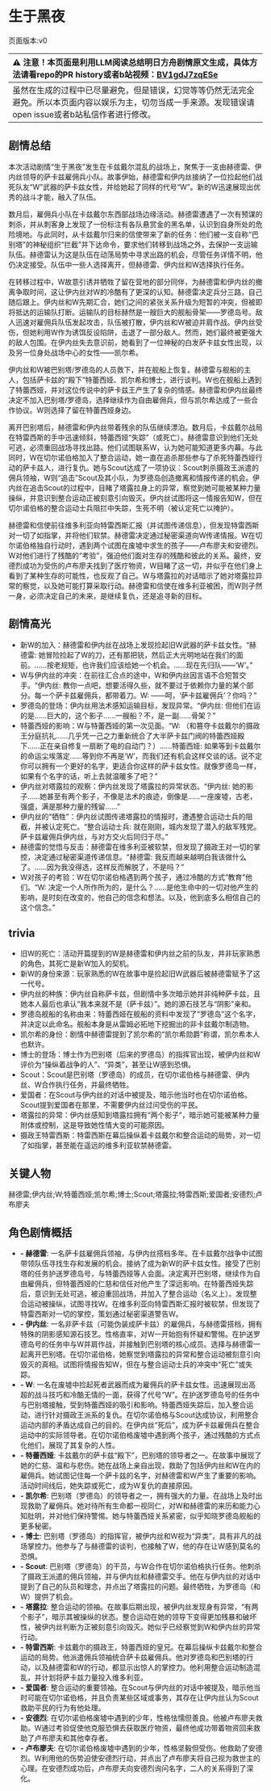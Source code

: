 # 生于黑夜
页面版本:v0
 

| :warning: 注意！本页面是利用LLM阅读总结明日方舟剧情原文生成，具体方法请看repo的PR history或者b站视频：[BV1gdJ7zqESe](https://www.bilibili.com/video/BV1gdJ7zqESe/)         |
|:----------------------------|
| 虽然在生成的过程中已尽量避免，但是错误，幻觉等等仍然无法完全避免。所以本页面内容以娱乐为主，切勿当成一手来源。发现错误请open issue或者b站私信作者进行修改。|



## 剧情总结
本次活动剧情“生于黑夜”发生在卡兹戴尔混乱的战场上，聚焦于一支由赫德雷、伊内丝领导的萨卡兹雇佣兵小队。故事伊始，赫德雷和伊内丝接纳了一位捡起他们战死队友“W”武器的萨卡兹女性，并给她起了同样的代号“W”。新的W迅速展现出优秀的战斗才能，融入了队伍。

数月后，雇佣兵小队在卡兹戴尔东西部战场边缘活动。赫德雷遭遇了一次有预谋的刺杀，并从刺客身上发现了一份标注有各队悬赏金的黑名单，认识到自身所处的危险境地。与此同时，从卡兹戴尔归来的信使带来了新的任务：他们被一支自称“巴别塔”的神秘组织“拦截”并下达命令，要求他们转移到战场之外，去保护一支运输队伍。赫德雷认为这是队伍在动荡局势中寻求出路的机会，尽管任务详情不明，他仍决定接受。队伍中一些人选择离开，但赫德雷、伊内丝和W选择执行任务。

在转移过程中，W故意引诱并牺牲了留在营地的部分同伴，为赫德雷和伊内丝的撤离争取时间，这让伊内丝对W的冷酷有了更深的认知。赫德雷决定兵分三路，自己随后跟上。伊内丝和W先期汇合，她们之间的紧张关系升级为短暂的冲突，但被即将抵达的运输队打断。运输队的目标赫然是一艘巨大的舰船骨架——罗德岛号。敌人迅速对雇佣兵队伍发起攻击，队伍被打散，伊内丝和W被迫并肩作战。伊内丝受伤，但她利用W作为诱饵反设陷阱，击退了一部分敌人。然而，她们最终被更强大的敌人包围。在伊内丝失去意识前，她看到了一位神秘的白发萨卡兹女性出现，以及另一位身处战场中心的女性——凯尔希。

伊内丝和W被巴别塔/罗德岛的人员救下，并在舰船上恢复。赫德雷与舰船的主人，包括萨卡兹的“殿下”特蕾西娅、凯尔希和博士，进行谈判。W也在舰船上遇到了特蕾西娅，并对这位传说中的萨卡兹王产生了复杂的情感。赫德雷和伊内丝最终决定不加入巴别塔/罗德岛，选择继续作为自由雇佣兵，但与凯尔希达成了一些合作协议。W则选择了留在特蕾西娅身边。

离开巴别塔后，赫德雷和伊内丝带着残余的队伍继续漂泊。数月后，卡兹戴尔战局在特雷西斯的手中迅速倾斜，特蕾西娅“失踪”（或死亡）。赫德雷意识到他们无处可逃，必须重回战场寻找出路。他们试图联系W，认为她可能知道更多内幕。与此同时，W在切尔诺伯格加入了整合运动，她一直在追杀那些参与了杀死特蕾西娅行动的萨卡兹人，进行复仇。她与Scout达成了一项协议：Scout刺杀摄政王派遣的佣兵领袖，W则“追击”Scout及其小队，为罗德岛创造撤离和情报传递的机会。伊内丝在追击Scout的过程中，目睹了塔露拉身上的异常，察觉到她可能被某种力量操纵，并意识到整合运动正被刻意引向毁灭。伊内丝试图将这一情报告知W，但在切尔诺伯格的整合运动士兵阻拦中失踪，生死不明（被认定死亡以掩护）。

赫德雷和信使前往维多利亚向特雷西斯汇报（并试图传递信息），但发现特雷西斯对一切了如指掌，并将他们软禁。赫德雷决定通过秘密渠道向W传递情报。W在切尔诺伯格独自行动时，遇到两个试图在废墟中求生的孩子——卢布廖夫和安德烈。W对他们进行了残酷的“考验”，强迫他们面对生存的残酷和彼此的关系。最终，安德烈成功为受伤的卢布廖夫找到了医疗物资，W目睹了这一切，并似乎在他们身上看到了某种生存的可能性，也反观了自己。W与塔露拉的对话暗示了她对塔露拉异常的察觉，以及她可能打算采取行动。赫德雷和信使在维多利亚被困，而W则孑然一身，必须决定自己的未来，是继续复仇，还是追寻新的目标。
## 剧情高光
-   新W的加入：赫德雷和伊内丝在战场上发现捡起旧W武器的萨卡兹女性。“赫德雷: 她冒险捡起了W的刀，还有那把铳，然后正大光明地站在我们的面前。......按老规矩，也许我们应该给她一个机会。......现在先归队——‘W’。”
-   W与伊内丝的冲突：在前往汇合点的途中，W和伊内丝因言语不合短暂交手。“伊内丝: 教你一点吧，想要活得久些，就不要过于依赖你力量的某个部分。每一个萨卡兹雇佣兵，都带着刀。W: ——呵，‘萨卡兹雇佣兵’？你吗？”
-   罗德岛的登场：伊内丝用法术感知运输目标，发现异常。“伊内丝: 但他们在运的是......巨大的，这个影子......一艘船？不，是一副......骨架？”
-   特蕾西娅的影响：W与特蕾西娅的第一次见面。“W: （和篡夺卡兹戴尔的摄政王分庭抗礼......几乎凭一己之力重新统合了大半萨卡兹门阀的特蕾西娅殿下......正在亲自修复一扇断了电的自动门？）......特蕾西娅: 如果等到卡兹戴尔的命运尘埃落定......等到你不再是‘W’，而我们还有机会这样交谈的话。说不定你可以拥有一个更好的名字，更适合你这样的萨卡兹女性。就像罗德岛一样，如果有个名字的话，听上去就温暖多了吧？”
-   伊内丝对塔露拉的观察：伊内丝发现了塔露拉的异常状态。“伊内丝: 她的影子......她甚至有两个影子，不像是法术的痕迹，倒像是......一座废墟，古老，强盛，满是那种力量的残留......”
-   伊内丝的“牺牲”：伊内丝试图传递塔露拉的情报时，遭遇整合运动士兵的阻截，并被认定死亡。“整合运动士兵: 就在刚刚，城内发现了潜入的敌军残党。萨卡兹雇佣兵伊内丝，与对方交火后同归于尽。”
-   赫德雷的觉悟与反击：赫德雷在维多利亚被软禁，但发现了摄政王对一切的掌控，决定通过秘密渠道传递信息。“赫德雷: 我反而越来越明白我该做什么了。......因为我没得选，这样反而解脱了，不是吗？”
-   W对孩子的考验：W在切尔诺伯格遇到两个孩子，通过冷酷的方式“教育”他们。“W: 决定一个人所作所为的，是什么？......是他生命中的一切对他产生的影响，是时刻在改变的，他自己的信念和想法。以及，他到底多么相信自己的这个信念。”
## trivia
-   旧W的死亡：活动开篇提到的W是赫德雷和伊内丝之前的队友，并非玩家熟悉的角色，其死亡是新W加入的契机。
-   新W的身份来源：玩家熟悉的W在故事中是捡起旧W武器后被赫德雷赋予了这一代号。
-   伊内丝的种族：伊内丝自称萨卡兹，但剧情中多次暗示她并非纯种萨卡兹，且她本人最后也承认“我本来就不是（萨卡兹）”。她的源石技艺与“阴影”亲和。
-   罗德岛舰船的名称由来：特蕾西娅在舰船的资料中发现了“罗德岛”这个名字，并决定以此命名。舰船本身是从雷姆必拓地下挖掘出的非卡兹戴尔制造物。
-   凯尔希的身份：剧情中赫德雷提到了凯尔希的“凯尔希勋爵”称谓，凯尔希本人也默许。
-   博士的登场：博士作为巴别塔（后来的罗德岛）的指挥官出现，被伊内丝和W评价为“操纵着战争的人”、“异类”，甚至让W感到恐惧。
-   Scout：Scout是巴别塔（罗德岛）的成员，在切尔诺伯格与赫德雷、伊内丝、W合作执行任务，并最终牺牲。
-   爱国者：在Scout与伊内丝的对话中被提及，暗示他当时也在切尔诺伯格。Scout提到爱国者在那里，不需要伊内丝过问受伤的平民。
-   塔露拉的异常：伊内丝感知到塔露拉拥有“两个影子”，暗示她可能被某种力量附体或控制，这是导致她性情大变的可能原因。
-   摄政王特雷西斯：特雷西斯在幕后操纵着卡兹戴尔和整合运动的局势，对一切了如指掌，甚至能在遥远的维多利亚软禁赫德雷。
## 关键人物
赫德雷;伊内丝;W;特蕾西娅;凯尔希;博士;Scout;塔露拉;特雷西斯;爱国者;安德烈;卢布廖夫
## 角色剧情概括
-   **-   赫德雷**: 一名萨卡兹雇佣兵领袖，与伊内丝搭档多年。在卡兹戴尔战争中试图带领队伍寻找生存和发展的机会。接纳了成为新W的萨卡兹女性。接受了巴别塔的任务护送罗德岛号，与特蕾西娅等人会面。决定离开巴别塔，继续作为自由雇佣兵，但特蕾西娅的仁慈和信任对他产生了深远影响。在特蕾西娅失踪后，意识到无处可逃，被迫重回战场，并加入了整合运动（名义上）。发现整合运动被操纵，试图寻找W。在维多利亚向特雷西斯汇报时被软禁，但发现了特雷西斯对一切的掌控，策划通过秘密渠道警告W。
-   **-   伊内丝**: 一名非萨卡兹（可能伪装成萨卡兹）的雇佣兵，与赫德雷搭档，拥有特殊的阴影感知源石技艺。性格直率，对W一开始抱有怀疑和警惕。在护送罗德岛号的任务中与W并肩作战，并接触到巴别塔的核心成员。选择与赫德雷一起离开巴别塔。在切尔诺伯格，她察觉到塔露拉的异常和整合运动被刻意引向毁灭的真相。试图将情报告知W，但在与整合运动士兵的冲突中“死亡”或失踪。
-   **-   W**: 一名在废墟中捡起死者武器而成为雇佣兵的萨卡兹女性。迅速展现出高超的战斗技巧和冷酷无情的一面，获得了代号“W”。在护送罗德岛号的任务中与巴别塔接触，受到特蕾西娅的吸引和影响。特蕾西娅失踪后，加入整合运动，进行针对摄政王派系的复仇。在切尔诺伯格与Scout达成协议，利用整合运动内部的矛盾达成自己的目的。在伊内丝“死后”，成为萨卡兹雇佣兵在整合运动中的实际领导者。在切尔诺伯格废墟中遇到两个孩子，通过残酷的方式点化他们，展现了其复杂的人性。
-   **-   特蕾西娅**: 卡兹戴尔的萨卡兹“殿下”，巴别塔的领导者之一。在故事中展现了她的仁慈、温和与悲伤。她在战场上亲自出现，救助了包括伊内丝和W在内的雇佣兵。她试图记住每一个萨卡兹的名字，对赫德雷和W产生了重要的影响。活动时间线后，她失踪或死亡，成为W复仇的直接原因。
-   **-   凯尔希**: 巴别塔（罗德岛）的领导者之一，拥有强大的力量。在战场上及时出现救助了雇佣兵。她对待所有生命都一视同仁，对W和赫德雷的来历和能力心知肚明，并对他们保持警惕。她与特蕾西娅关系紧密，似乎知晓罗德岛舰船的更多秘密。
-   **-   博士**: 巴别塔（罗德岛）的指挥官，被伊内丝和W视为“异类”，具有非凡的战场掌控力。他参与了与赫德雷的谈判，也接触了W，他的存在让W感到莫名的恐惧。
-   **-   Scout**: 巴别塔（罗德岛）的干员，与W合作在切尔诺伯格执行任务。他刺杀了摄政王派遣的佣兵领袖，并与伊内丝和赫德雷交手。他在与伊内丝的对话中提到了自己的队员和理念，并点出了塔露拉的问题。最终牺牲，为罗德岛（和W）提供了机会。
-   **-   塔露拉**: 整合运动的领袖。在故事后期出现，被伊内丝发现身有异常，“有两个影子”，暗示其被操纵的状态。整合运动在她的领导下变得更加残暴和破坏性，被伊内丝判断为正被刻意引向毁灭。她似乎已经察觉到W和伊内丝的异常行动。
-   **-   特雷西斯**: 卡兹戴尔的摄政王，特蕾西娅的皇兄。在幕后操纵卡兹戴尔和整合运动的局势。他派遣佣兵领袖统合萨卡兹雇佣兵。他对罗德岛和巴别塔的行动，以及赫德雷和W的行动，都显示出惊人的掌控力。他利用整合运动制造混乱，并计划将萨卡兹力量投入维多利亚。
-   **-   爱国者**: 整合运动的重要领袖。在Scout与伊内丝的对话中被提及，暗示他当时可能在切尔诺伯格，并且负责某些区域或事务，其存在让伊内丝认为Scout救助平民的行为有他处理。
-   **-   安德烈**: 在切尔诺伯格废墟中遇到的少年，性格怯懦但善良。他被卢布廖夫救助。W通过考验促使他克服恐惧去获取医疗物资，最终他成功带着物资回来救助了卢布廖夫和其他幸存者。
-   **-   卢布廖夫**: 在切尔诺伯格废墟中遇到的少年，性格坚毅但受伤。他救助了安德烈。W利用他的伤势迫使安德烈行动，并点出了卢布廖夫将自己视为救世主的心理。在安德烈成功后，卢布廖夫向安德烈询问名字，二人的关系得到了深化。